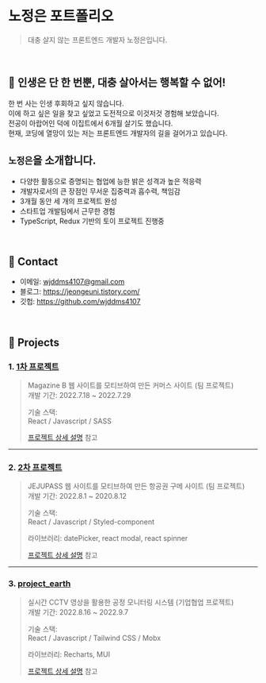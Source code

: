 # 노정은 포트폴리오
> 대충 살지 않는 프론트엔드 개발자 노정은입니다.

</br>

## :pushpin: 인생은 단 한 번뿐, 대충 살아서는 행복할 수 없어!
한 번 사는 인생 후회하고 싶지 않습니다. </br>
이에 하고 싶은 일을 찾고 싶었고 도전적으로 이것저것 경험해 보았습니다. </br>
전공이 아랍어인 덕에 이집트에서 6개월 살기도 했습니다. </br>
현재, 코딩에 열망이 있는 저는 프론트엔드 개발자의 길을 걸어가고 있습니다. </br>

## `노정은`을 소개합니다.
- 다양한 활동으로 증명되는 협업에 능한 밝은 성격과 높은 적응력
- 개발자로서의 큰 장점인 무서운 집중력과 흡수력, 책임감
- 3개월 동안 세 개의 프로젝트 완성
- 스타트업 개발팀에서 근무한 경험
- TypeScript, Redux 기반의 토이 프로젝트 진행중

</br>

## :pushpin: Contact
- 이메일: wjddms4107@gmail.com
- 블로그: https://jeongeuni.tistory.com/
- 깃헙: https://github.com/wjddms4107

</br>

## :pushpin: Projects
### 1. [1차 프로젝트](https://github.com/wjddms4107/magazine-K-frontend)
>Magazine B 웹 사이트를 모티브하여 만든 커머스 사이트 (팀 프로젝트)  
>개발 기간: 2022.7.18 ~ 2022.7.29 
>
>기술 스택:  
>React / Javascript / SASS
>
>[프로젝트 상세 설명](https://github.com/wjddms4107/magazine-K-frontend) 참고

---

### 2. [2차 프로젝트](https://github.com/wjddms4107/FREEPASS-frontend)
>JEJUPASS 웹 사이트를 모티브하여 만든 항공권 구메 사이트 (팀 프로젝트)  
>개발 기간: 2022.8.1 ~ 2020.8.12  
> 
>기술 스택:  
>React / Javascript / Styled-component
>
>라이브러리:
>datePicker, react modal, react spinner
>
>[프로젝트 상세 설명](https://github.com/wjddms4107/FREEPASS-frontend) 참고

---

### 3. [project_earth](https://github.com/wjddms4107/project_earth)
>실시간 CCTV 영상을 활용한 공정 모니터링 시스템  (기업협업 프로젝트)  
>개발 기간: 2022.8.16 ~ 2022.9.7 
>  
>기술 스택:  
>React / Javascript / Tailwind CSS / Mobx
>
>라이브러리:
> Recharts, MUI  
>
>[프로젝트 상세 설명](https://github.com/wjddms4107/project_earth) 참고
